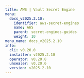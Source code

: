 ```yaml
---
title: AWS | Vault Secret Engine
menu:
  docs_v2025.2.10:
    identifier: aws-secret-engines
    name: AWS
    parent: secret-engines-guides
    weight: 10
menu_name: docs_v2025.2.10
info:
  cli: v0.20.0
  installer: v2025.2.10
  operator: v0.20.0
  unsealer: v0.20.0
  version: v2025.2.10
---
```


